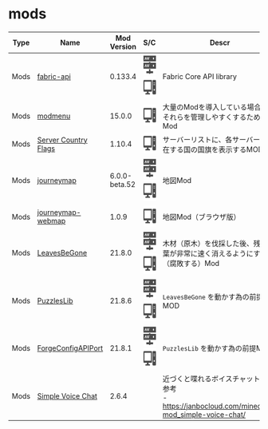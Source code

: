 # mods

| Type | Name | Mod Version | S/C | Descr |
| --- | --- | --- | --- | --- |
| Mods | [fabric-api](https://www.curseforge.com/minecraft/mc-mods/fabric-api) | 0.133.4 | <img src="./docs/assets/sv.svg" style="height: 3em;" /> <img src="./docs/assets/pc.svg" style="height: 3em;" /> | Fabric Core API library |
| Mods | [modmenu](https://modrinth.com/mod/modmenu) | 15.0.0 | <img src="./docs/assets/pc.svg" style="height: 3em;" /> | 大量のModを導入している場合に、それらを管理しやすくするためのMod |
| Mods | [Server Country Flags](https://www.curseforge.com/minecraft/mc-mods/server-country-flags) | 1.10.4 | <img src="./docs/assets/pc.svg" style="height: 3em;" /> | サーバーリストに、各サーバーが所在する国の国旗を表示するMOD |
| Mods | [journeymap](https://www.curseforge.com/minecraft/mc-mods/journeymap) | 6.0.0-beta.52 | <img src="./docs/assets/sv.svg" style="height: 3em;" /> <img src="./docs/assets/pc.svg" style="height: 3em;" /> | 地図Mod |
| Mods | [journeymap-webmap](https://www.curseforge.com/minecraft/mc-mods/journeymap-web-map) | 1.0.9 | <img src="./docs/assets/pc.svg" style="height: 3em;" /> | 地図Mod（ブラウザ版） |
| Mods | [LeavesBeGone](https://www.curseforge.com/minecraft/mc-mods/leaves-be-gone) | 21.8.0 | <img src="./docs/assets/sv.svg" style="height: 3em;" /> <img src="./docs/assets/pc.svg" style="height: 3em;" /> | 木材（原木）を伐採した後、残った葉が非常に速く消えるようにする（腐敗する）Mod |
| Mods | [PuzzlesLib](https://www.curseforge.com/minecraft/mc-mods/puzzles-lib) | 21.8.6 | <img src="./docs/assets/sv.svg" style="height: 3em;" /> <img src="./docs/assets/pc.svg" style="height: 3em;" /> | `LeavesBeGone` を動かす為の前提MOD |
| Mods | [ForgeConfigAPIPort](https://www.curseforge.com/minecraft/mc-mods/forge-config-api-port-fabric) | 21.8.1 | <img src="./docs/assets/sv.svg" style="height: 3em;" /> <img src="./docs/assets/pc.svg" style="height: 3em;" /> | `PuzzlesLib` を動かす為の前提MOD |
| Mods | [Simple Voice Chat](https://www.curseforge.com/minecraft/mc-mods/simple-voice-chat) | 2.6.4 | | 近づくと喋れるボイスチャット<br>参考<br>- https://janbocloud.com/minecraft-mod_simple-voice-chat/ |
